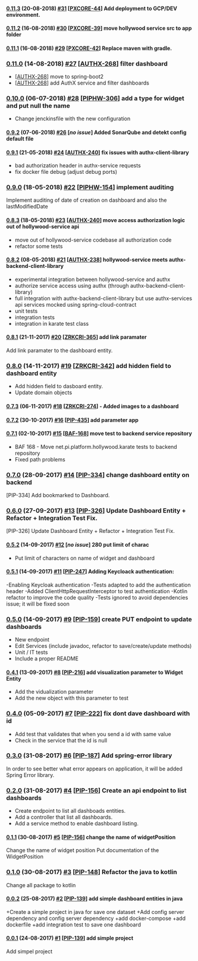 #### [0.11.3](https://bitbucket.pibenchmark.com/projects/HOL/repos/hollywood-service/browse?at=refs%2Ftags%2Fv0.11.3) (20-08-2018) [#31](https://bitbucket.pibenchmark.com/projects/HOL/repos/hollywood-service/pull-requests/31/overview) [[PXCORE-44](https://jira.predictx.com/browse/PXCORE-44)] Add deployment to GCP/DEV environment.

#### [0.11.2](https://bitbucket.pibenchmark.com/projects/HOL/repos/hollywood-service/browse?at=refs%2Ftags%2Fv0.11.2) (16-08-2018) [#30](https://bitbucket.pibenchmark.com/projects/HOL/repos/hollywood-service/pull-requests/30/overview) [[PXCORE-39](https://jira.predictx.com/browse/PXCORE-39)] move hollywood service src to app folder

#### [0.11.1](https://bitbucket.pibenchmark.com/projects/HOL/repos/hollywood-service/browse?at=refs%2Ftags%2Fv0.11.1) (16-08-2018) [#29](https://bitbucket.pibenchmark.com/projects/HOL/repos/hollywood-service/pull-requests/29/overview) [[PXCORE-42](https://jira.predictx.com/browse/PXCORE-42)] Replace maven with gradle.

### [0.11.0](https://bitbucket.pibenchmark.com/projects/HOL/repos/hollywood-service/browse?at=refs%2Ftags%2Fv0.11.0) (14-08-2018) [#27](https://bitbucket.pibenchmark.com/projects/HOL/repos/hollywood-service/pull-requests/27/overview) [[AUTHX-268](https://jira.predictx.com/browse/AUTHX-268)] filter dashboard

* [[AUTHX-268](https://jira.predictx.com/browse/AUTHX-268)] move to spring-boot2
* [[AUTHX-268](https://jira.predictx.com/browse/AUTHX-268)] add AuthX service and filter dashboards

### [0.10.0](https://bitbucket.pibenchmark.com/projects/HOL/repos/hollywood-service/browse?at=refs%2Ftags%2Fv0.10.0) (06-07-2018) [#28](https://bitbucket.pibenchmark.com/projects/HOL/repos/hollywood-service/pull-requests/28/overview) [[PIPHW-306](https://jira.predictx.com/browse/PIPHW-306)] add a type for widget and put null the name

+ Change jenckinsfile with the new configuration

#### [0.9.2](https://bitbucket.pibenchmark.com/projects/HOL/repos/hollywood-service/browse?at=refs%2Ftags%2Fv0.9.2) (07-06-2018) [#26](https://bitbucket.pibenchmark.com/projects/HOL/repos/hollywood-service/pull-requests/26/overview) [*no issue*] Added SonarQube and detekt config default file

#### [0.9.1](https://bitbucket.pibenchmark.com/projects/HOL/repos/hollywood-service/browse?at=refs%2Ftags%2Fv0.9.1) (21-05-2018) [#24](https://bitbucket.pibenchmark.com/projects/HOL/repos/hollywood-service/pull-requests/24/overview) [[AUTHX-240](https://jira.predictx.com/browse/AUTHX-240)] fix issues with authx-client-library

* bad authorization header in authx-service requests
* fix docker file debug (adjust debug ports)

### [0.9.0](https://bitbucket.pibenchmark.com/projects/HOL/repos/hollywood-service/browse?at=refs%2Ftags%2Fv0.9.0) (18-05-2018) [#22](https://bitbucket.pibenchmark.com/projects/HOL/repos/hollywood-service/pull-requests/22/overview) [[PIPHW-154](https://jira.predictx.com/browse/PIPHW-154)] implement auditing

Implement auditing of date of creation on dashboard and also the lastModifiedDate

#### [0.8.3](https://bitbucket.pibenchmark.com/projects/HOL/repos/hollywood-service/browse?at=refs%2Ftags%2Fv0.8.3) (18-05-2018) [#23](https://bitbucket.pibenchmark.com/projects/HOL/repos/hollywood-service/pull-requests/23/overview) [[AUTHX-240](https://jira.predictx.com/browse/AUTHX-240)] move access authorization logic out of hollywood-service api

* move out of hollywood-service codebase all authorization code
* refactor some tests

#### [0.8.2](https://bitbucket.pibenchmark.com/projects/HOL/repos/hollywood-service/browse?at=refs%2Ftags%2Fv0.8.2) (08-05-2018) [#21](https://bitbucket.pibenchmark.com/projects/HOL/repos/hollywood-service/pull-requests/21/overview) [[AUTHX-238](https://jira.predictx.com/browse/AUTHX-238)] hollywood-service meets authx-backend-client-library

* experimental integration between hollywood-service and authx
* authorize service access using authx (through authx-backend-client-library)
* full integration with authx-backend-client-library but use authx-services api services mocked using spring-cloud-contract
* unit tests
* integration tests
* integration in karate test class

#### [0.8.1](https://bitbucket.pibenchmark.com/projects/HOL/repos/hollywood-service/browse?at=refs%2Ftags%2Fv0.8.1) (21-11-2017) [#20](https://bitbucket.pibenchmark.com/projects/HOL/repos/hollywood-service/pull-requests/20/overview) [[ZRKCRI-365](https://jira.pibenchmark.com/browse/ZRKCRI-365)] add link paramater

Add link paramater to the dashboard entity.

### [0.8.0](https://bitbucket.pibenchmark.com/projects/HOL/repos/hollywood-service/browse?at=refs%2Ftags%2Fv0.8.0) (14-11-2017) [#19](https://bitbucket.pibenchmark.com/projects/HOL/repos/hollywood-service/pull-requests/19/overview) [[ZRKCRI-342](https://jira.pibenchmark.com/browse/ZRKCRI-342)] add hidden field to dashboard entity

+ Add hidden field to dasboard entity.
+ Update domain objects

#### [0.7.3](https://bitbucket.pibenchmark.com/projects/HOL/repos/hollywood-service/browse?at=refs%2Ftags%2Fv0.7.3) (06-11-2017) [#18](https://bitbucket.pibenchmark.com/projects/HOL/repos/hollywood-service/pull-requests/18/overview) [[ZRKCRI-274](https://jira.pibenchmark.com/browse/ZRKCRI-274)] - Added images to a dashboard

#### [0.7.2](https://bitbucket.pibenchmark.com/projects/HOL/repos/hollywood-service/browse?at=refs%2Ftags%2Fv0.7.2) (30-10-2017) [#16](https://bitbucket.pibenchmark.com/projects/HOL/repos/hollywood-service/pull-requests/16/overview) [[PIP-435](https://jira.pibenchmark.com/browse/PIP-435)] add parameter app

#### [0.7.1](https://bitbucket.pibenchmark.com/projects/HOL/repos/hollywood-service/browse?at=refs%2Ftags%2Fv0.7.1) (02-10-2017) [#15](https://bitbucket.pibenchmark.com/projects/HOL/repos/hollywood-service/pull-requests/15/overview) [[BAF-168](https://jira.pibenchmark.com/browse/BAF-168)] move test to backend service repository

* BAF 168 - Move net.pi.platform.hollywood.karate tests to backend repository
* Fixed path problems

### [0.7.0](https://bitbucket.pibenchmark.com/projects/HOL/repos/hollywood-service/browse?at=refs%2Ftags%2Fv0.7.0) (28-09-2017) [#14](https://bitbucket.pibenchmark.com/projects/HOL/repos/hollywood-service/pull-requests/14/overview) [[PIP-334](https://jira.pibenchmark.com/browse/PIP-334)] change dashboard entity on backend

[PIP-334] Add bookmarked to Dashboard.

### [0.6.0](https://bitbucket.pibenchmark.com/projects/HOL/repos/hollywood-service/browse?at=refs%2Ftags%2Fv0.6.0) (27-09-2017) [#13](https://bitbucket.pibenchmark.com/projects/HOL/repos/hollywood-service/pull-requests/13/overview) [[PIP-326](https://jira.pibenchmark.com/browse/PIP-326)] Update Dashboard Entity + Refactor + Integration Test Fix.

[PIP-326] Update Dashboard Entity + Refactor + Integration Test Fix.

#### [0.5.2](https://bitbucket.pibenchmark.com/projects/HOL/repos/hollywood-service/browse?at=refs%2Ftags%2Fv0.5.2) (14-09-2017) [#12](https://bitbucket.pibenchmark.com/projects/HOL/repos/hollywood-service/pull-requests/12/overview) [*no issue*] 280 put limit of charac

* Put limit of characters on name of widget and dashboard

#### [0.5.1](https://bitbucket.pibenchmark.com/projects/HOL/repos/hollywood-service/browse?at=refs%2Ftags%2Fv0.5.1) (14-09-2017) [#11](https://bitbucket.pibenchmark.com/projects/HOL/repos/hollywood-service/pull-requests/11/overview) [[PIP-247](https://jira.pibenchmark.com/browse/PIP-247)] Adding Keycloack authentication:

-Enabling Keycloak authentication
 -Tests adapted to add the authentication header
 -Added ClientHttpRequestInterceptor to test authentication
 -Kotlin refactor to improve the code quality
 -Tests ignored to avoid dependencies issue; it will be fixed soon

### [0.5.0](https://bitbucket.pibenchmark.com/projects/HOL/repos/hollywood-service/browse?at=refs%2Ftags%2Fv0.5.0) (14-09-2017) [#9](https://bitbucket.pibenchmark.com/projects/HOL/repos/hollywood-service/pull-requests/9/overview) [[PIP-159](https://jira.pibenchmark.com/browse/PIP-159)] create PUT endpoint to update dashboards

- New endpoint
- Edit Services (include javadoc, refactor to save/create/update methods)
- Unit / IT tests
- Include a proper README

#### [0.4.1](https://bitbucket.pibenchmark.com/projects/HOL/repos/hollywood-service/browse?at=refs%2Ftags%2Fv0.4.1) (13-09-2017) [#8](https://bitbucket.pibenchmark.com/projects/HOL/repos/hollywood-service/pull-requests/8/overview) [[PIP-216](https://jira.pibenchmark.com/browse/PIP-216)] add visualization parameter to Widget Entity

* Add the vidualization parameter
* Add the new object with this parameter to test

### [0.4.0](https://bitbucket.pibenchmark.com/projects/HOL/repos/hollywood-service/browse?at=refs%2Ftags%2Fv0.4.0) (05-09-2017) [#7](https://bitbucket.pibenchmark.com/projects/HOL/repos/hollywood-service/pull-requests/7/overview) [[PIP-222](https://jira.pibenchmark.com/browse/PIP-222)] fix dont dave dashboard with id

+ Add test that validates that when you send a id with same value
+ Check in the service that the id is null

### [0.3.0](https://bitbucket.pibenchmark.com/projects/HOL/repos/hollywood-service/browse?at=refs%2Ftags%2Fv0.3.0) (31-08-2017) [#6](https://bitbucket.pibenchmark.com/projects/HOL/repos/hollywood-service/pull-requests/6/overview) [[PIP-187](https://jira.pibenchmark.com/browse/PIP-187)] Add spring-error library

In order to see better what error appears on application, it will be added Spring Error library.

### [0.2.0](https://bitbucket.pibenchmark.com/projects/HOL/repos/hollywood-service/browse?at=refs%2Ftags%2Fv0.2.0) (31-08-2017) [#4](https://bitbucket.pibenchmark.com/projects/HOL/repos/hollywood-service/pull-requests/4/overview) [[PIP-156](https://jira.pibenchmark.com/browse/PIP-156)] Create an api endpoint to list dashboards

* Create endpoint to list all dashboads entities.
* Add a controller that list all dashboards.
* Add a service method to enable dashboard listing.

#### [0.1.1](https://bitbucket.pibenchmark.com/projects/HOL/repos/hollywood-service/browse?at=refs%2Ftags%2Fv0.1.1) (30-08-2017) [#5](https://bitbucket.pibenchmark.com/projects/HOL/repos/hollywood-service/pull-requests/5/overview) [[PIP-156](https://jira.pibenchmark.com/browse/PIP-156)] change the name of widgetPosition

Change the name of widget position
Put documentation of the  WidgetPosition

### [0.1.0](https://bitbucket.pibenchmark.com/projects/HOL/repos/hollywood-service/browse?at=refs%2Ftags%2Fv0.1.0) (30-08-2017) [#3](https://bitbucket.pibenchmark.com/projects/HOL/repos/hollywood-service/pull-requests/3/overview) [[PIP-148](https://jira.pibenchmark.com/browse/PIP-148)] Refactor  the  java to kotlin

Change all package to kotlin

#### [0.0.2](https://bitbucket.pibenchmark.com/projects/HOL/repos/hollywood-service/browse?at=refs%2Ftags%2Fv0.0.2) (25-08-2017) [#2](https://bitbucket.pibenchmark.com/projects/HOL/repos/hollywood-service/pull-requests/2/overview) [[PIP-139](https://jira.pibenchmark.com/browse/PIP-139)] add simple dashboard entities in java

+Create a simple project in java for save one dataset
+Add config server dependency and config server dependency
+add docker-compose
+add dockerfile
+add integration test to save one dashboard

#### [0.0.1](https://bitbucket.pibenchmark.com/projects/HOL/repos/hollywood-service/browse?at=refs%2Ftags%2Fv0.0.1) (24-08-2017) [#1](https://bitbucket.pibenchmark.com/projects/HOL/repos/hollywood-service/pull-requests/1/overview) [[PIP-139](https://jira.pibenchmark.com/browse/PIP-139)] add simple project

Add simpel project

